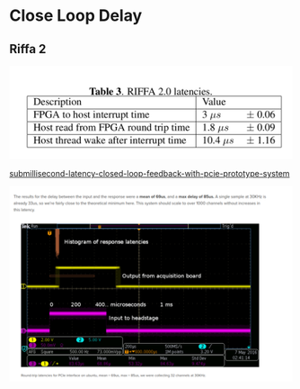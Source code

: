 # Close Loop Delay

## Riffa 2

![Riffa 2 Delay](images/Screenshot%20from%202025-01-16%2014-44-38.png)

[submillisecond-latency-closed-loop-feedback-with-pcie-prototype-system](https://open-ephys.org/blog/2016/5/6/submillisecond-latency-closed-loop-feedback-with-pcie-prototype-system)

![Onix Close Loop Calaulation](images/Screenshot%20from%202025-01-16%2014-47-52.png)
